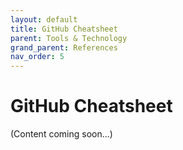 ```yaml
---
layout: default
title: GitHub Cheatsheet
parent: Tools & Technology
grand_parent: References
nav_order: 5
---
```


# GitHub Cheatsheet

(Content coming soon...)
